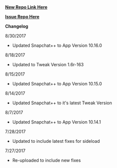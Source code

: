 
**[New Repo Link Here](https://github.com/JMccormick264/SnapPP/releases)**

**[Issue Repo Here](https://github.com/eni9889/SC-PP-ISSUES)**


**Changelog**

8/30/2017

 - Updated Snapchat++ to App Version 10.16.0

8/18/2017

 - Updated to Tweak Version 1.6r-163


8/15/2017

 - Updated Snapchat++ to App Version 10.15.0

8/14/2017

 - Updated Snapchat++ to it's latest Tweak Version

8/7/2017

 - Updated Snapchat++ to App Version 10.14.1

7/28/2017

 - Updated to include latest fixes for sideload

7/27/2017

 - Re-uploaded to include new fixes
